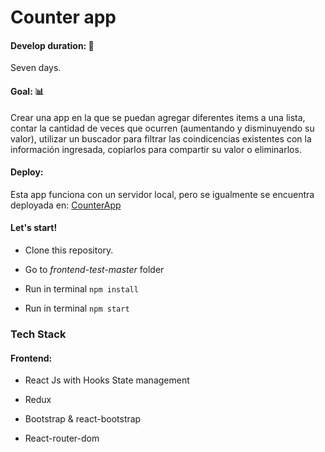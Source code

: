 # Counter app
  
#### Develop duration: :calendar:

Seven days.


#### Goal: :bar_chart:

Crear una app en la que se puedan agregar diferentes items a una lista, contar la cantidad de veces que ocurren (aumentando y disminuyendo su valor), utilizar un buscador para filtrar las coindicencias existentes con la información ingresada, copiarlos para compartir su valor o eliminarlos.


#### Deploy: 
Esta app funciona con un servidor local, pero se igualmente se encuentra deployada en: [CounterApp](https://frontend-test-master.web.app/)



#### Let's start! 
- Clone this repository.

- Go to *frontend-test-master* folder

- Run in terminal `npm install`

- Run in terminal `npm start`

### Tech Stack

#### Frontend:
- React Js with Hooks State management

- Redux

- Bootstrap & react-bootstrap

- React-router-dom


